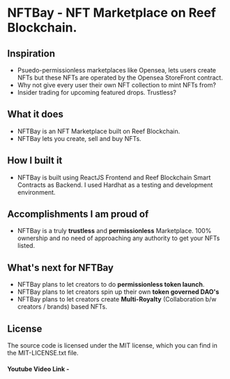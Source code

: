# NFTBay - NFT Marketplace on Reef Blockchain.

## Inspiration
- Psuedo-permissionless marketplaces like Opensea, lets users create NFTs but these NFTs are operated by the Opensea StoreFront contract. 
- Why not give every user their own NFT collection to mint NFTs from?
- Insider trading for upcoming featured drops. Trustless?

## What it does
- NFTBay is an NFT Marketplace built on Reef Blockchain.
- NFTBay lets you create, sell and buy NFTs.

## How I built it
- NFTBay is built using ReactJS Frontend and Reef Blockchain Smart Contracts as Backend. I used Hardhat as a testing and development environment.

## Accomplishments I am proud of
- NFTBay is a truly **trustless** and **permissionless** Marketplace. 100% ownership and no need of approaching any authority to get your NFTs listed.

## What's next for NFTBay
- NFTBay plans to let creators to do **permissionless token launch**. 
- NFTBay plans to let creators spin up their own **token governed DAO's**
- NFTBay plans to let creators create **Multi-Royalty** (Collaboration b/w creators / brands) based NFTs.

## License
The source code is licensed under the MIT license, which you can find in the MIT-LICENSE.txt file.


#### Youtube Video Link - 

